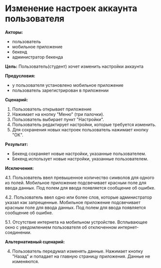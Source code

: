 # Изменение настроек аккаунта пользователя

**Акторы:**

- пользователь
- мобильное приложение
- бекенд
- администратор бекенда

**Цель:**
Пользователь(студент) хочет изменить настройки аккаунта 

**Предусловия:**

- у пользователя установлено мобильное приложение
- пользователь зарегистрирован в приложении

**Сценарий:**

1. Пользователь открывает приложение
2. Нажимает на кнопку "Меню" (три палочки).
3. Пользователь выбирает пункт "Настройки".
4. Пользователь редактирует настройки, которые требуется изменить.
5. Для сохранения новых настроек пользователь нажимает кнопку "ОК".

**Результат:**

- Бекенд сохраняет новые настройки, указанные пользователем.
- Бекенд использует новые настройки, указанные пользователем.

**Исключения:**

4.1. Пользователь ввел превышенное количество символов для одного из полей. Мобильное приложение подсвечивает красным поле для ввода данных. Под полем для ввода появляется сообщение об ошибке.

4.2. Пользователь ввел одно или более слов, которые администратор указал как запрещенные. Мобильное приложение подсвечивает красным поле для ввода данных. Под полем для ввода появляется сообщение об ошибке.

5.1. Отсутствие интернета на мобильном устройстве. Всплывающее окно с уведомлением пользователя об отключенном интернет-соединении.

**Альтернативный сценарий:** 

4. Пользователь передумал изменять данные. Нажимает кнопку "Назад" и попадает на главную страницу приложения. Данные не изменяются.
